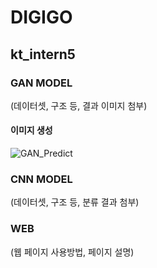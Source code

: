 # DIGIGO 

## kt_intern5

### GAN MODEL
  (데이터셋, 구조 등,  결과 이미지 첨부)
  
   #### 이미지 생성

  ![GAN_Predict](https://user-images.githubusercontent.com/68309988/147800063-2b9ccd20-6938-412b-9e26-bd5e303cb385.png)


 
### CNN MODEL
  (데이터셋, 구조 등, 분류 결과 첨부)
  
### WEB
  (웹 페이지 사용방법, 페이지 설명)

